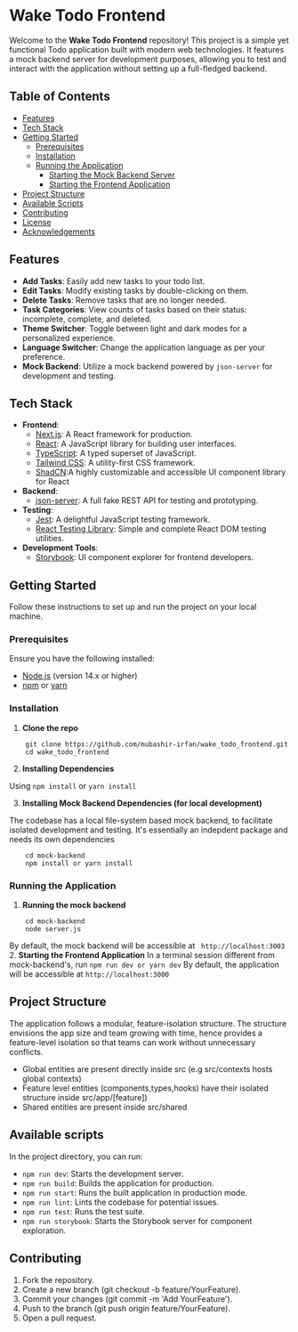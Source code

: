 # Wake Todo Frontend

Welcome to the **Wake Todo Frontend** repository! This project is a simple yet functional Todo application built with modern web technologies. It features a mock backend server for development purposes, allowing you to test and interact with the application without setting up a full-fledged backend.

## Table of Contents

- [Features](#features)
- [Tech Stack](#tech-stack)
- [Getting Started](#getting-started)
  - [Prerequisites](#prerequisites)
  - [Installation](#installation)
  - [Running the Application](#running-the-application)
    - [Starting the Mock Backend Server](#starting-the-mock-backend-server)
    - [Starting the Frontend Application](#starting-the-frontend-application)
- [Project Structure](#project-structure)
- [Available Scripts](#available-scripts)
- [Contributing](#contributing)
- [License](#license)
- [Acknowledgements](#acknowledgements)

## Features

- **Add Tasks**: Easily add new tasks to your todo list.
- **Edit Tasks**: Modify existing tasks by double-clicking on them.
- **Delete Tasks**: Remove tasks that are no longer needed.
- **Task Categories**: View counts of tasks based on their status: incomplete, complete, and deleted.
- **Theme Switcher**: Toggle between light and dark modes for a personalized experience.
- **Language Switcher**: Change the application language as per your preference.
- **Mock Backend**: Utilize a mock backend powered by `json-server` for development and testing.

## Tech Stack

- **Frontend**:
  - [Next.js](https://nextjs.org/): A React framework for production.
  - [React](https://reactjs.org/): A JavaScript library for building user interfaces.
  - [TypeScript](https://www.typescriptlang.org/): A typed superset of JavaScript.
  - [Tailwind CSS](https://tailwindcss.com/): A utility-first CSS framework.
  - [ShadCN](https://ui.shadcn.com/):A highly customizable and accessible UI component library for React
- **Backend**:
  - [json-server](https://github.com/typicode/json-server): A full fake REST API for testing and prototyping.
- **Testing**:
  - [Jest](https://jestjs.io/): A delightful JavaScript testing framework.
  - [React Testing Library](https://testing-library.com/docs/react-testing-library/intro): Simple and complete React DOM testing utilities.
- **Development Tools**:
  - [Storybook](https://storybook.js.org/): UI component explorer for frontend developers.

## Getting Started

Follow these instructions to set up and run the project on your local machine.

### Prerequisites

Ensure you have the following installed:

- [Node.js](https://nodejs.org/) (version 14.x or higher)
- [npm](https://www.npmjs.com/) or [yarn](https://yarnpkg.com/)

### Installation
1. **Clone the repo**
```
    git clone https://github.com/mubashir-irfan/wake_todo_frontend.git
    cd wake_todo_frontend
```
2. **Installing Dependencies**

Using `npm install` or `yarn install`

3. **Installing Mock Backend Dependencies (for local development)**

The codebase has a local file-system based mock backend, to facilitate isolated development and testing. It's essentially an indepdent package and needs its own dependencies
```
    cd mock-backend
    npm install or yarn install
```
### Running the Application
1. **Running the mock backend**
```
    cd mock-backend
    node server.js
```
By default, the mock backend will be accessible at ` http://localhost:3003`
2. **Starting the Frontend Application**
In a terminal session different from mock-backend's, run `npm run dev or yarn dev`
By default, the application will be accessible at `http://localhost:3000`

## Project Structure

The application follows a modular, feature-isolation structure. The structure envisions the app size and team growing with time, hence provides a feature-level isolation so that teams can work without unnecessary conflicts.

- Global entities are present directly inside src (e.g src/contexts hosts global contexts)
- Feature level entities (components,types,hooks) have their isolated structure inside src/app/[feature])
- Shared entities are present inside src/shared

## Available scripts
In the project directory, you can run:

- `npm run dev`: Starts the development server.
- `npm run build`: Builds the application for production.
- `npm run start`: Runs the built application in production mode.
- `npm run lint`: Lints the codebase for potential issues.
- `npm run test`: Runs the test suite.
- `npm run storybook`: Starts the Storybook server for component exploration.

## Contributing
1. Fork the repository.
2. Create a new branch (git checkout -b feature/YourFeature).
3. Commit your changes (git commit -m 'Add YourFeature').
4. Push to the branch (git push origin feature/YourFeature).
5. Open a pull request.
